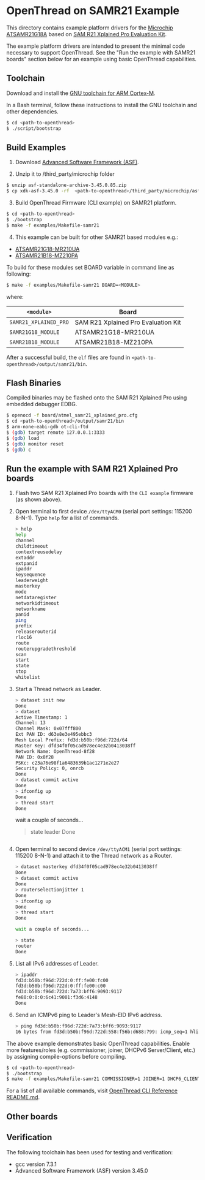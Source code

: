 # OpenThread on SAMR21 Example

This directory contains example platform drivers for the [Microchip ATSAMR21G18A][samr21] based on [SAM R21 Xplained Pro Evaluation Kit][samr21_xplained_pro].

[samr21]: http://www.microchip.com/wwwproducts/en/ATSAMR21G18A
[samr21_xplained_pro]: https://www.microchip.com/DevelopmentTools/ProductDetails/ATSAMR21-XPRO

The example platform drivers are intended to present the minimal code necessary to support OpenThread. See the "Run the example with SAMR21 boards" section below for an example using basic OpenThread capabilities.

## Toolchain

Download and install the [GNU toolchain for ARM Cortex-M][gnu-toolchain].

[gnu-toolchain]: https://developer.arm.com/tools-and-software/open-source-software/developer-tools/gnu-toolchain/gnu-rm

In a Bash terminal, follow these instructions to install the GNU toolchain and other dependencies.

```bash
$ cd <path-to-openthread>
$ ./script/bootstrap
```

## Build Examples

1. Download [Advanced Software Framework (ASF)][asf].

[asf]: https://www.microchip.com/mplab/avr-support/advanced-software-framework

2. Unzip it to <path-to-openthread>/third_party/microchip folder

```bash
$ unzip asf-standalone-archive-3.45.0.85.zip
$ cp xdk-asf-3.45.0 -rf  <path-to-openthread>/third_party/microchip/asf
```

3. Build OpenThread Firmware (CLI example) on SAMR21 platform.

```bash
$ cd <path-to-openthread>
$ ./bootstrap
$ make -f examples/Makefile-samr21
```

4. This example can be built for other SAMR21 based modules e.g.:

- [ATSAMR21G18-MR210UA][module-mr210ua]
- [ATSAMR21B18-MZ210PA][module-mz210pa]

To build for these modules set BOARD variable in command line as following:

```bash
$ make -f examples/Makefile-samr21 BOARD=<MODULE>
```

where:

| `<module>`            | Board                               |
| --------------------- | ----------------------------------- |
| `SAMR21_XPLAINED_PRO` | SAM R21 Xplained Pro Evaluation Kit |
| `SAMR21G18_MODULE`    | ATSAMR21G18-MR210UA                 |
| `SAMR21B18_MODULE`    | ATSAMR21B18-MZ210PA                 |

[module-mr210ua]: http://ww1.microchip.com/downloads/en/devicedoc/atmel-42475-atsamr21g18-mr210ua_datasheet.pdf
[module-mz210pa]: http://ww1.microchip.com/downloads/en/devicedoc/atmel-42486-atsamr21b18-mz210pa_datasheet.pdf

After a successful build, the `elf` files are found in `<path-to-openthread>/output/samr21/bin`.

## Flash Binaries

Compiled binaries may be flashed onto the SAM R21 Xplained Pro using embedded debugger EDBG.

```bash
$ openocd -f board/atmel_samr21_xplained_pro.cfg
$ cd <path-to-openthread>/output/samr21/bin
$ arm-none-eabi-gdb ot-cli-ftd
$ (gdb) target remote 127.0.0.1:3333
$ (gdb) load
$ (gdb) monitor reset
$ (gdb) c
```

## Run the example with SAM R21 Xplained Pro boards

1. Flash two SAM R21 Xplained Pro boards with the `CLI example` firmware (as shown above).
2. Open terminal to first device `/dev/ttyACM0` (serial port settings: 115200 8-N-1). Type `help` for a list of commands.

   ```bash
   > help
   help
   channel
   childtimeout
   contextreusedelay
   extaddr
   extpanid
   ipaddr
   keysequence
   leaderweight
   masterkey
   mode
   netdataregister
   networkidtimeout
   networkname
   panid
   ping
   prefix
   releaserouterid
   rloc16
   route
   routerupgradethreshold
   scan
   start
   state
   stop
   whitelist
   ```

3. Start a Thread network as Leader.

   ```bash
   > dataset init new
   Done
   > dataset
   Active Timestamp: 1
   Channel: 13
   Channel Mask: 0x07fff800
   Ext PAN ID: d63e8e3e495ebbc3
   Mesh Local Prefix: fd3d:b50b:f96d:722d/64
   Master Key: dfd34f0f05cad978ec4e32b0413038ff
   Network Name: OpenThread-8f28
   PAN ID: 0x8f28
   PSKc: c23a76e98f1a6483639b1ac1271e2e27
   Security Policy: 0, onrcb
   Done
   > dataset commit active
   Done
   > ifconfig up
   Done
   > thread start
   Done
   ```

   wait a couple of seconds...

   > state leader Done

   ```

   ```

4. Open terminal to second device `/dev/ttyACM1` (serial port settings: 115200 8-N-1) and attach it to the Thread network as a Router.

   ```bash
   > dataset masterkey dfd34f0f05cad978ec4e32b0413038ff
   Done
   > dataset commit active
   Done
   > routerselectionjitter 1
   Done
   > ifconfig up
   Done
   > thread start
   Done

   wait a couple of seconds...

   > state
   router
   Done
   ```

5. List all IPv6 addresses of Leader.

   ```bash
   > ipaddr
   fd3d:b50b:f96d:722d:0:ff:fe00:fc00
   fd3d:b50b:f96d:722d:0:ff:fe00:c00
   fd3d:b50b:f96d:722d:7a73:bff6:9093:9117
   fe80:0:0:0:6c41:9001:f3d6:4148
   Done
   ```

6. Send an ICMPv6 ping to Leader's Mesh-EID IPv6 address.

   ```bash
   > ping fd3d:b50b:f96d:722d:7a73:bff6:9093:9117
   16 bytes from fd3d:b50b:f96d:722d:558:f56b:d688:799: icmp_seq=1 hlim=64 time=24ms
   ```

The above example demonstrates basic OpenThread capabilities. Enable more features/roles (e.g. commissioner, joiner, DHCPv6 Server/Client, etc.) by assigning compile-options before compiling.

```bash
$ cd <path-to-openthread>
$ ./bootstrap
$ make -f examples/Makefile-samr21 COMMISSIONER=1 JOINER=1 DHCP6_CLIENT=1 DHCP6_SERVER=1
```

For a list of all available commands, visit [OpenThread CLI Reference README.md][cli].

[cli]: https://github.com/openthread/openthread/blob/master/src/cli/README.md

## Other boards

## Verification

The following toolchain has been used for testing and verification:

- gcc version 7.3.1
- Advanced Software Framework (ASF) version 3.45.0
